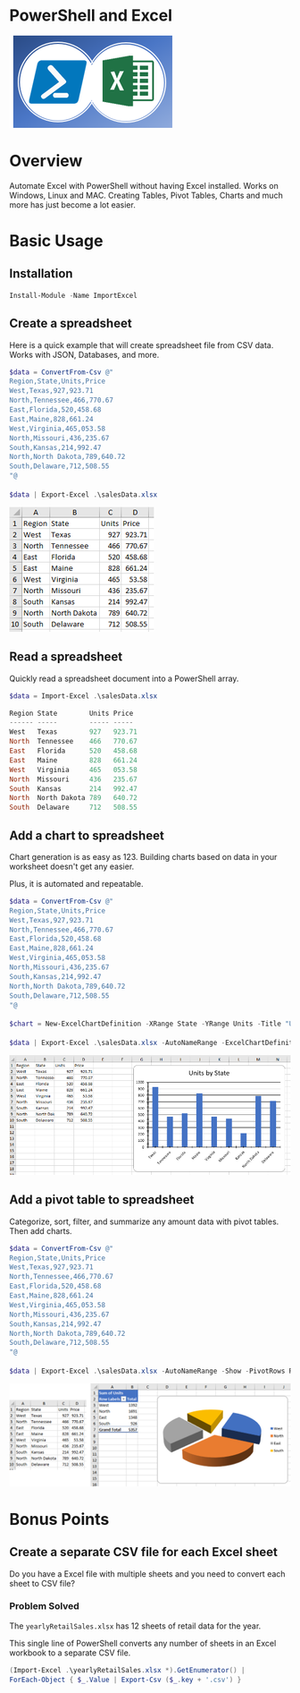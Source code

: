 # PowerShell and Excel 

![](images/logo.png)

# Overview

Automate Excel with PowerShell without having Excel installed. Works on Windows, Linux and MAC. Creating Tables, Pivot Tables, Charts and much more has just become a lot easier.

# Basic Usage
## Installation

```powershell
Install-Module -Name ImportExcel
```

## Create a spreadsheet
Here is a quick example that will create spreadsheet file from CSV data. Works with JSON, Databases, and more.

```powershell
$data = ConvertFrom-Csv @"
Region,State,Units,Price
West,Texas,927,923.71
North,Tennessee,466,770.67
East,Florida,520,458.68
East,Maine,828,661.24
West,Virginia,465,053.58
North,Missouri,436,235.67
South,Kansas,214,992.47
North,North Dakota,789,640.72
South,Delaware,712,508.55
"@

$data | Export-Excel .\salesData.xlsx
```

![](images/salesdata.png)

## Read a spreadsheet

Quickly read a spreadsheet document into a PowerShell array.

```powershell
$data = Import-Excel .\salesData.xlsx
```

```powershell
Region State        Units Price
------ -----        ----- -----
West   Texas        927   923.71
North  Tennessee    466   770.67
East   Florida      520   458.68
East   Maine        828   661.24
West   Virginia     465   053.58
North  Missouri     436   235.67
South  Kansas       214   992.47
North  North Dakota 789   640.72
South  Delaware     712   508.55
```

## Add a chart to spreadsheet

Chart generation is as easy as 123. Building charts based on data in your worksheet doesn't get any easier.

Plus, it is automated and repeatable.

```powershell
$data = ConvertFrom-Csv @"
Region,State,Units,Price
West,Texas,927,923.71
North,Tennessee,466,770.67
East,Florida,520,458.68
East,Maine,828,661.24
West,Virginia,465,053.58
North,Missouri,436,235.67
South,Kansas,214,992.47
North,North Dakota,789,640.72
South,Delaware,712,508.55
"@

$chart = New-ExcelChartDefinition -XRange State -YRange Units -Title "Units by State" -NoLegend

$data | Export-Excel .\salesData.xlsx -AutoNameRange -ExcelChartDefinition $chart -Show
```

![](images/salesDataChart.png)

## Add a pivot table to spreadsheet

Categorize, sort, filter, and summarize any amount data with pivot tables. Then add charts.

```powershell
$data = ConvertFrom-Csv @"
Region,State,Units,Price
West,Texas,927,923.71
North,Tennessee,466,770.67
East,Florida,520,458.68
East,Maine,828,661.24
West,Virginia,465,053.58
North,Missouri,436,235.67
South,Kansas,214,992.47
North,North Dakota,789,640.72
South,Delaware,712,508.55
"@

$data | Export-Excel .\salesData.xlsx -AutoNameRange -Show -PivotRows Region -PivotData @{'Units'='sum'} -PivotChartType PieExploded3D
```

![](images/SalesDataChartPivotTable.png)

# Bonus Points

## Create a separate CSV file for each Excel sheet

Do you have a Excel file with multiple sheets and you need to convert each sheet to CSV file?

### Problem Solved

The `yearlyRetailSales.xlsx` has 12 sheets of retail data for the year.

This single line of PowerShell converts any number of sheets in an Excel workbook to a separate CSV file.

```powershell
(Import-Excel .\yearlyRetailSales.xlsx *).GetEnumerator() |
ForEach-Object { $_.Value | Export-Csv ($_.key + '.csv') }
```